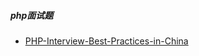 ##### php面试题

- [PHP-Interview-Best-Practices-in-China](https://github.com/eaglewu/PHP-Interview-Best-Practices-in-China)
